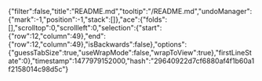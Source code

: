 {"filter":false,"title":"README.md","tooltip":"/README.md","undoManager":{"mark":-1,"position":-1,"stack":[]},"ace":{"folds":[],"scrolltop":0,"scrollleft":0,"selection":{"start":{"row":12,"column":49},"end":{"row":12,"column":49},"isBackwards":false},"options":{"guessTabSize":true,"useWrapMode":false,"wrapToView":true},"firstLineState":0},"timestamp":1477979152000,"hash":"29640922d7cf6880af4f1b60a1f2158014c98d5c"}